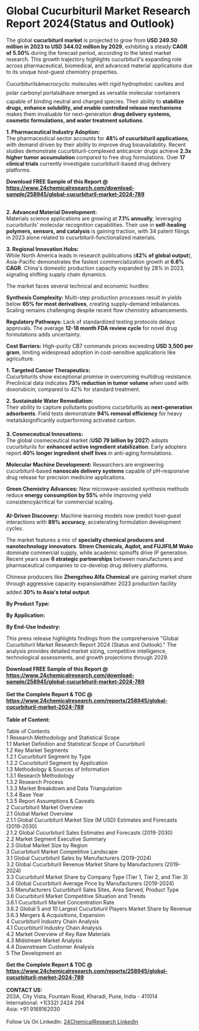 <h1>Global Cucurbituril Market Research Report 2024(Status and Outlook)</h1><p>The global <strong>cucurbituril market</strong> is projected to grow from <strong>USD 249.50 million in 2023 to USD 344.02 million by 2029</strong>, exhibiting a steady <strong>CAGR of 5.50%</strong> during the forecast period, according to the latest market research. This growth trajectory highlights cucurbituril's expanding role across pharmaceutical, biomedical, and advanced material applications due to its unique host-guest chemistry properties.</p><p>Cucurbiturilsâmacrocyclic molecules with rigid hydrophobic cavities and polar carbonyl portalsâhave emerged as versatile molecular containers capable of binding neutral and charged species. Their ability to <strong>stabilize drugs, enhance solubility, and enable controlled release mechanisms</strong> makes them invaluable for next-generation <strong>drug delivery systems, cosmetic formulations, and water treatment solutions</strong>.</p><p><strong>1. Pharmaceutical Industry Adoption:</strong><br>
The pharmaceutical sector accounts for <strong>48% of cucurbituril applications</strong>, with demand driven by their ability to improve drug bioavailability. Recent studies demonstrate cucurbituril-complexed anticancer drugs achieve <strong>2.3x higher tumor accumulation</strong> compared to free drug formulations. Over <strong>17 clinical trials</strong> currently investigate cucurbituril-based drug delivery platforms.</p><div><b>Download FREE Sample of this Report @ 
            <a href="https://www.24chemicalresearch.com/download-sample/258945/global-cucurbituril-market-2024-789">
            https://www.24chemicalresearch.com/download-sample/258945/global-cucurbituril-market-2024-789</a></b></div><br><p><strong>2. Advanced Material Development:</strong><br>
Materials science applications are growing at <strong>7.1% annually</strong>, leveraging cucurbiturils' molecular recognition capabilities. Their use in <strong>self-healing polymers, sensors, and catalysis</strong> is gaining traction, with 34 patent filings in 2023 alone related to cucurbituril-functionalized materials.</p><p><strong>3. Regional Innovation Hubs:</strong><br>
While North America leads in research publications (<strong>42% of global output</strong>), Asia-Pacific demonstrates the fastest commercialization growth at <strong>6.8% CAGR</strong>. China's domestic production capacity expanded by 28% in 2023, signaling shifting supply chain dynamics.</p><p>The market faces several technical and economic hurdles:</p><p><strong>Synthesis Complexity:</strong> Multi-step production processes result in yields below <strong>65% for most derivatives</strong>, creating supply-demand imbalances. Scaling remains challenging despite recent flow chemistry advancements.</p><p><strong>Regulatory Pathways:</strong> Lack of standardized testing protocols delays approvals. The average <strong>12-18 month FDA review cycle</strong> for novel drug formulations adds uncertainty.</p><p><strong>Cost Barriers:</strong> High-purity CB7 commands prices exceeding <strong>USD 3,500 per gram</strong>, limiting widespread adoption in cost-sensitive applications like agriculture.</p><p><strong>1. Targeted Cancer Therapeutics:</strong><br>
Cucurbiturils show exceptional promise in overcoming multidrug resistance. Preclinical data indicates <strong>73% reduction in tumor volume</strong> when used with doxorubicin, compared to 42% for standard treatment.</p><p><strong>2. Sustainable Water Remediation:</strong><br>
Their ability to capture pollutants positions cucurbiturils as <strong>next-generation adsorbents</strong>. Field tests demonstrate <strong>94% removal efficiency</strong> for heavy metalsâsignificantly outperforming activated carbon.</p><p><strong>3. Cosmeceutical Innovations:</strong><br>
The global cosmeceutical market (<strong>USD 79 billion by 2027</strong>) adopts cucurbiturils for <strong>enhanced active ingredient stabilization</strong>. Early adopters report <strong>40% longer ingredient shelf lives</strong> in anti-aging formulations.</p><p><strong>Molecular Machine Development:</strong> Researchers are engineering cucurbituril-based <strong>nanoscale delivery systems</strong> capable of pH-responsive drug release for precision medicine applications.</p><p><strong>Green Chemistry Advances:</strong> New microwave-assisted synthesis methods reduce <strong>energy consumption by 55%</strong> while improving yield consistencyâcritical for commercial scaling.</p><p><strong>AI-Driven Discovery:</strong> Machine learning models now predict host-guest interactions with <strong>89% accuracy</strong>, accelerating formulation development cycles.</p><p>The market features a mix of <strong>specialty chemical producers and nanotechnology innovators</strong>. <strong>Strem Chemicals, Aqdot, and FUJIFILM Wako</strong> dominate commercial supply, while academic spinoffs drive IP generation. Recent years saw <strong>6 strategic partnerships</strong> between manufacturers and pharmaceutical companies to co-develop drug delivery platforms.</p><p>Chinese producers like <strong>Zhengzhou Alfa Chemical</strong> are gaining market share through aggressive capacity expansionâtheir 2023 production facility added <strong>30% to Asia's total output</strong>.</p><p><strong>By Product Type:</strong></p><p><strong>By Application:</strong></p><p><strong>By End-Use Industry:</strong></p><p>This press release highlights findings from the comprehensive "Global Cucurbituril Market Research Report 2024 (Status and Outlook)." The analysis provides detailed market sizing, competitive intelligence, technological assessments, and growth projections through 2029.</p><div><b>Download FREE Sample of this Report @ 
            <a href="https://www.24chemicalresearch.com/download-sample/258945/global-cucurbituril-market-2024-789">
            https://www.24chemicalresearch.com/download-sample/258945/global-cucurbituril-market-2024-789</a></b></div><br><div><b>Get the Complete Report & TOC @ 
            <a href="https://www.24chemicalresearch.com/reports/258945/global-cucurbituril-market-2024-789">
            https://www.24chemicalresearch.com/reports/258945/global-cucurbituril-market-2024-789</a></b></div><br>
            <b>Table of Content:</b><p>Table of Contents<br />
1 Research Methodology and Statistical Scope<br />
1.1 Market Definition and Statistical Scope of Cucurbituril<br />
1.2 Key Market Segments<br />
1.2.1 Cucurbituril Segment by Type<br />
1.2.2 Cucurbituril Segment by Application<br />
1.3 Methodology & Sources of Information<br />
1.3.1 Research Methodology<br />
1.3.2 Research Process<br />
1.3.3 Market Breakdown and Data Triangulation<br />
1.3.4 Base Year<br />
1.3.5 Report Assumptions & Caveats<br />
2 Cucurbituril Market Overview<br />
2.1 Global Market Overview<br />
2.1.1 Global Cucurbituril Market Size (M USD) Estimates and Forecasts (2019-2030)<br />
2.1.2 Global Cucurbituril Sales Estimates and Forecasts (2019-2030)<br />
2.2 Market Segment Executive Summary<br />
2.3 Global Market Size by Region<br />
3 Cucurbituril Market Competitive Landscape<br />
3.1 Global Cucurbituril Sales by Manufacturers (2019-2024)<br />
3.2 Global Cucurbituril Revenue Market Share by Manufacturers (2019-2024)<br />
3.3 Cucurbituril Market Share by Company Type (Tier 1, Tier 2, and Tier 3)<br />
3.4 Global Cucurbituril Average Price by Manufacturers (2019-2024)<br />
3.5 Manufacturers Cucurbituril Sales Sites, Area Served, Product Type<br />
3.6 Cucurbituril Market Competitive Situation and Trends<br />
3.6.1 Cucurbituril Market Concentration Rate<br />
3.6.2 Global 5 and 10 Largest Cucurbituril Players Market Share by Revenue<br />
3.6.3 Mergers & Acquisitions, Expansion<br />
4 Cucurbituril Industry Chain Analysis<br />
4.1 Cucurbituril Industry Chain Analysis<br />
4.2 Market Overview of Key Raw Materials<br />
4.3 Midstream Market Analysis<br />
4.4 Downstream Customer Analysis<br />
5 The Development an</p><div><b>Get the Complete Report & TOC @ 
            <a href="https://www.24chemicalresearch.com/reports/258945/global-cucurbituril-market-2024-789">
            https://www.24chemicalresearch.com/reports/258945/global-cucurbituril-market-2024-789</a></b></div><br><b>CONTACT US:</b><br>
            203A, City Vista, Fountain Road, Kharadi, Pune, India - 411014<br>
            International: +1(332) 2424 294<br>
            Asia: +91 9169162030 <br><br>
            Follow Us On LinkedIn: <a href="https://www.linkedin.com/company/24chemicalresearch/">24ChemicalResearch LinkedIn</a>